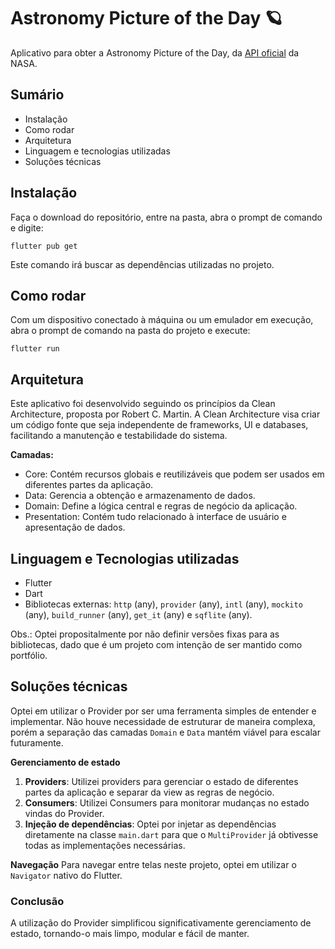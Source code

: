 # Astronomy Picture of the Day 🪐

Aplicativo para obter a Astronomy Picture of the Day, da [API oficial](https://api.nasa.gov/) da NASA.

## **Sumário**
 - Instalação
 - Como rodar
 - Arquitetura
 - Linguagem e tecnologias utilizadas
 - Soluções técnicas

## Instalação
Faça o download do repositório, entre na pasta, abra o prompt de comando e digite:

    flutter pub get
Este comando irá buscar as dependências utilizadas no projeto.

## Como rodar
Com um dispositivo conectado à máquina ou um emulador em execução, abra o prompt de comando na pasta do projeto e execute:

    flutter run

## Arquitetura
Este aplicativo foi desenvolvido seguindo os princípios da Clean Architecture, proposta por Robert C. Martin. A Clean Architecture visa criar um código fonte que seja independente de frameworks, UI e databases, facilitando a manutenção e testabilidade do sistema.

**Camadas:**

 - Core: Contém recursos globais e reutilizáveis que podem ser usados em diferentes partes da aplicação.
 - Data: Gerencia a obtenção e armazenamento de dados.
 - Domain: Define a lógica central e regras de negócio da aplicação.
 - Presentation: Contém tudo relacionado à interface de usuário e apresentação de dados.

## Linguagem e Tecnologias utilizadas
- Flutter
- Dart
- Bibliotecas externas: `http` (any), `provider` (any), `intl` (any), `mockito` (any), `build_runner` (any), `get_it` (any) e `sqflite` (any).

Obs.: Optei propositalmente por não definir versões fixas para as bibliotecas, dado que é um projeto com intenção de ser mantido como portfólio.

## Soluções técnicas
Optei em utilizar o Provider por ser uma ferramenta simples de entender e implementar. Não houve necessidade de estruturar de maneira complexa, porém a separação das camadas `Domain` e `Data` mantém viável para escalar futuramente.

**Gerenciamento de estado**
 1. **Providers**: Utilizei providers para gerenciar o estado de diferentes partes da aplicação e separar da view as regras de negócio.
3. **Consumers**: Utilizei Consumers para monitorar mudanças no estado vindas do Provider.
4. **Injeção de dependências**: Optei por injetar as dependências diretamente na classe `main.dart` para que o `MultiProvider` já obtivesse todas as implementações necessárias.

**Navegação**
Para navegar entre telas neste projeto, optei em utilizar o `Navigator` nativo do Flutter.

### Conclusão

A utilização do Provider simplificou significativamente gerenciamento de estado, tornando-o mais limpo, modular e fácil de manter.